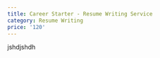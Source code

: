 ```yaml
---
title: Career Starter - Resume Writing Service
category: Resume Writing
price: '120'
---
```

jshdjshdh
